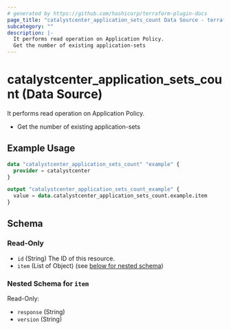 ```yaml
---
# generated by https://github.com/hashicorp/terraform-plugin-docs
page_title: "catalystcenter_application_sets_count Data Source - terraform-provider-catalystcenter"
subcategory: ""
description: |-
  It performs read operation on Application Policy.
  Get the number of existing application-sets
---
```


# catalystcenter_application_sets_count (Data Source)

It performs read operation on Application Policy.

- Get the number of existing application-sets

## Example Usage

```terraform
data "catalystcenter_application_sets_count" "example" {
  provider = catalystcenter
}

output "catalystcenter_application_sets_count_example" {
  value = data.catalystcenter_application_sets_count.example.item
}
```

<!-- schema generated by tfplugindocs -->
## Schema

### Read-Only

- `id` (String) The ID of this resource.
- `item` (List of Object) (see [below for nested schema](#nestedatt--item))

<a id="nestedatt--item"></a>
### Nested Schema for `item`

Read-Only:

- `response` (String)
- `version` (String)
